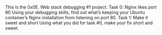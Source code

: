This is the 0x0E. Web stack debugging #1 project.
Task 0: Nginx likes port 80
Using your debugging skills, find out what’s keeping your Ubuntu container’s Nginx installation from listening on port 80.
Task 1: Make it sweet and short
Using what you did for task #0, make your fix short and sweet.
